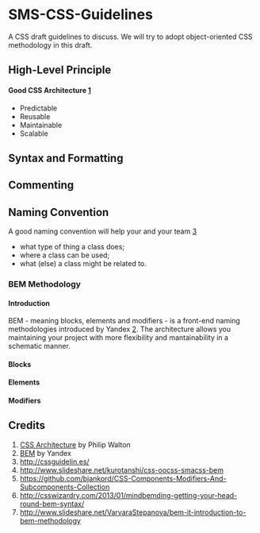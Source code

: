 SMS-CSS-Guidelines
==================
A CSS draft guidelines to discuss. 
We will try to adopt object-oriented CSS methodology in this draft.

High-Level Principle
--------------------
#### Good CSS Architecture [1]
- Predictable 
- Reusable 
- Maintainable 
- Scalable

Syntax and Formatting
---------------------

Commenting
----------

Naming Convention
-----------------
A good naming convention will help your and your team [3]
  
- what type of thing a class does;
- where a class can be used;
- what (else) a class might be related to.

### BEM Methodology
#### Introduction
BEM - meaning blocks, elements and modifiers - is a front-end naming methodologies introduced by Yandex [2]. The architecture 
allows you maintaining your project with more flexibility and mantainability in a schematic manner.

#### Blocks

#### Elements

#### Modifiers


 
Credits
-------
1. [CSS Architecture](http://philipwalton.com/articles/css-architecture/) by Philip Walton
2. [BEM](http://bem.info/) by Yandex
3. http://cssguidelin.es/
4. http://www.slideshare.net/kurotanshi/css-oocss-smacss-bem
5. https://github.com/bjankord/CSS-Components-Modifiers-And-Subcomponents-Collection
6. http://csswizardry.com/2013/01/mindbemding-getting-your-head-round-bem-syntax/
7. http://www.slideshare.net/VarvaraStepanova/bem-it-introduction-to-bem-methodology


[1]: http://philipwalton.com/articles/css-architecture/ 
[2]: http://bem.info/ "by Yandex"
[3]: http://cssguidelin.es/
[4]: http://www.slideshare.net/kurotanshi/css-oocss-smacss-bem
[5]: https://github.com/bjankord/CSS-Components-Modifiers-And-Subcomponents-Collection
[6]: http://csswizardry.com/2013/01/mindbemding-getting-your-head-round-bem-syntax/
[7]: http://www.slideshare.net/VarvaraStepanova/bem-it-introduction-to-bem-methodology
